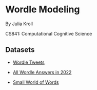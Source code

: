 # Wordle Modeling

By Julia Kroll

CS841: Computational Cognitive Science

## Datasets

- [Wordle Tweets](https://www.kaggle.com/datasets/benhamner/wordle-tweets)

- [All Wordle Answers in 2022](https://progameguides.com/wordle/all-wordle-answers-in-2022-updated-daily/)

- [Small World of Words](https://smallworldofwords.org/en/project/research)

